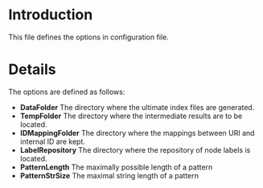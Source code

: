 # Introduction #

This file defines the options in configuration file.


# Details #

The options are defined as follows:
  * **DataFolder** The directory where the ultimate index files are generated.
  * **TempFolder** The directory where the intermediate results are to be located.
  * **IDMappingFolder** The directory where the mappings between URI and internal ID are kept.
  * **LabelRepository** The directory where the repository of node labels is located.
  * **PatternLength** The maximally possible length of a pattern
  * **PatternStrSize** The maximal string length of a pattern